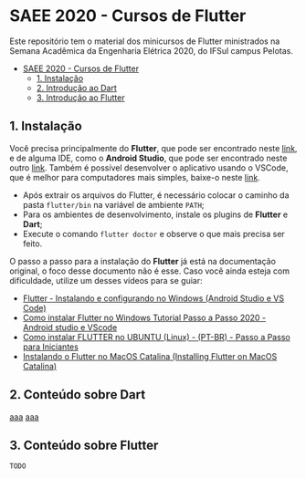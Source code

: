 # SAEE 2020 - Cursos de Flutter

Este repositório tem o material dos minicursos de Flutter ministrados na Semana Acadêmica da Engenharia Elétrica 2020, do IFSul campus Pelotas.

- [SAEE 2020 - Cursos de Flutter](#saee-2020---cursos-de-flutter)
  - [1. Instalação](#1-instalação)
  - [2. Introdução ao Dart](#2-introdução-ao-dart)
  - [3. Introdução ao Flutter](#3-introdução-ao-flutter)

## 1. Instalação

Você precisa principalmente do **Flutter**, que pode ser encontrado neste [link](https://flutter.dev/docs/get-started/install), e de alguma IDE, como o **Android Studio**, que pode ser encontrado neste outro [link](https://developer.android.com/studio). Também é possível desenvolver o aplicativo usando o VSCode, que é melhor para computadores mais simples, baixe-o neste [link](https://code.visualstudio.com/). 

* Após extrair os arquivos do Flutter, é necessário colocar o caminho da pasta `flutter/bin` na variável de ambiente `PATH`;
* Para os ambientes de desenvolvimento, instale os plugins de **Flutter** e **Dart**;
* Execute o comando `flutter doctor` e observe o que mais precisa ser feito.

O passo a passo para a instalação do **Flutter** já está na documentação original, o foco desse documento não é esse. Caso você ainda esteja com dificuldade, utilize um desses vídeos para se guiar: 

* [Flutter - Instalando e configurando no Windows (Android Studio e VS Code)](https://www.youtube.com/watch?v=frrUB8pEIng)
* [Como instalar Flutter no Windows Tutorial Passo a Passo 2020 - Android studio e VScode](https://www.youtube.com/watch?v=yuyoorvL1Y4)
* [Como instalar FLUTTER no UBUNTU (Linux) - (PT-BR) - Passo a Passo para Iniciantes](https://www.youtube.com/watch?v=47WPjNd7pdY)
* [Instalando o Flutter no MacOS Catalina (Installing Flutter on MacOS Catalina)](https://www.youtube.com/watch?v=qe2G3gXRMMw)

## 2. Conteúdo sobre Dart 

[aaa](study_content/dart_cheat_sheet_i.md)
[aaa](study_content/dart_cheat_sheet_ii.md)

## 3. Conteúdo sobre Flutter
`TODO`
